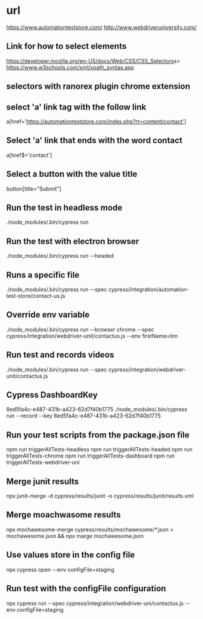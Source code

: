 # url

<https://www.automationteststore.com/>
<http://www.webdriveruniversity.com/>

## Link for how to select elements

<https://developer.mozilla.org/en-US/docs/Web/CSS/CSS_Selectors>s>
<https://www.w3schools.com/xml/xpath_syntax.asp>

## selectors with ranorex plugin chrome extension

## select 'a' link tag with the follow link

a[href='https://automationteststore.com/index.php?rt=content/contact']

## Select 'a' link that ends with the word contact

a[href$='contact']

## Select a button with the value title

button[title="Submit"]

## Run the test in headless mode

./node_modules/.bin/cypress run

## Run the test with electron browser

./node_modules/.bin/cypress run --headed

## Runs a specific file

./node_modules/.bin/cypress run --spec cypress/integration/automation-test-store/contact-us.js

## Override env variable

./node_modules/.bin/cypress run --browser chrome --spec cypress/integration/webdriver-unit/contactus.js --env firstName=tim

## Run test and records videos

./node_modules/.bin/cypress run --spec cypress/integration/webdriver-unit/contactus.js

## Cypress DashboardKey

8ed5fa4c-e487-431b-a423-62d7f40b1775
./node_modules/.bin/cypress run --record --key 8ed5fa4c-e487-431b-a423-62d7f40b1775

## Run your test scripts from the package.json file

npm run triggerAllTests-headless
npm run triggerAllTests-headed
npm run triggerAllTests-chrome
npm run triggerAllTests-dashboard
npm run triggerAllTests-webdriver-uni

## Merge junit results

npx junit-merge -d cypress/results/junit -o cypress/results/junit/results.xml

## Merge moachwasome results

npx mochawesome-merge cypress/results/mochawesome/*.json > mochawesome.json && npx marge mochawesome.json

## Use values store in the config file

npx cypress open --env configFile=staging

## Run test with the configFile configuration

 npx cypress run --spec cypress/integration/webdriver-uni/contactus.js --env configFile=staging
